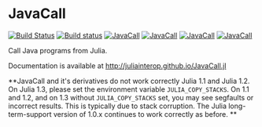 # JavaCall

[![Build Status](https://travis-ci.org/JuliaInterop/JavaCall.jl.png)](https://travis-ci.org/JuliaInterop/JavaCall.jl) [![Build status](https://ci.appveyor.com/api/projects/status/qeu6ul9o9s6t5tiw?svg=true)](https://ci.appveyor.com/project/aviks/javacall-jl-6c24s)
 [![JavaCall](http://pkg.julialang.org/badges/JavaCall_0.3.svg)](http://pkg.julialang.org/?pkg=JavaCall) [![JavaCall](http://pkg.julialang.org/badges/JavaCall_0.4.svg)](http://pkg.julialang.org/?pkg=JavaCall) [![JavaCall](http://pkg.julialang.org/badges/JavaCall_0.5.svg)](http://pkg.julialang.org/?pkg=JavaCall)
 [![JavaCall](http://pkg.julialang.org/badges/JavaCall_0.6.svg)](http://pkg.julialang.org/?pkg=JavaCall)


Call Java programs from Julia.

Documentation is available at http://juliainterop.github.io/JavaCall.jl


**JavaCall and it's derivatives do not work correctly Julia 1.1 and Julia 1.2. On Julia 1.3, please set the environment variable `JULIA_COPY_STACKS`. On 1.1 and 1.2, and on 1.3 without `JULIA_COPY_STACKS` set, you may see segfaults or incorrect results. This is typically due to stack corruption. The Julia long-term-support version of 1.0.x continues to work correctly as before. **
